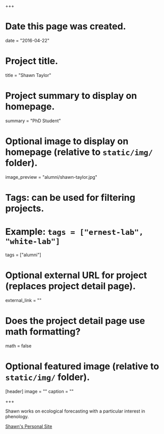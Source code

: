 +++
# Date this page was created.
date = "2016-04-22"

# Project title.
title = "Shawn Taylor"

# Project summary to display on homepage.
summary = "PhD Student"

# Optional image to display on homepage (relative to `static/img/` folder).
image_preview = "alumni/shawn-taylor.jpg"

# Tags: can be used for filtering projects.
# Example: `tags = ["ernest-lab", "white-lab"]`
tags = ["alumni"]

# Optional external URL for project (replaces project detail page).
external_link = ""

# Does the project detail page use math formatting?
math = false

# Optional featured image (relative to `static/img/` folder).
[header]
image = ""
caption = ""

+++

Shawn works on ecological forecasting with a particular interest in phenology.

[Shawn's Personal Site](https://sdtaylor.github.io)
